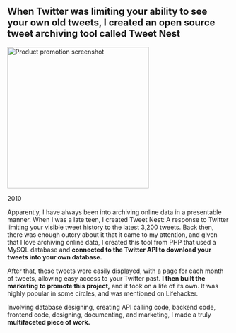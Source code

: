 ## When Twitter was limiting your ability to see your own old tweets, I created an open source tweet archiving tool called Tweet Nest

<img class="figure figure-tweetnest" src="{{ '/assets/TweetNestShot.png' | url }}" width="320" alt="Product promotion screenshot" />

<p class="meta">2010</p>

Apparently, I have always been into archiving online data in a presentable manner. When I was a late teen, I created Tweet Nest: A response to Twitter limiting your visible tweet history to the latest 3,200 tweets. Back then, there was enough outcry about it that it came to my attention, and given that I love archiving online data, I created this tool from PHP that used a MySQL database and **connected to the Twitter API to download your tweets into your own database.**

After that, these tweets were easily displayed, with a page for each month of tweets, allowing easy access to your Twitter past. **I then built the marketing to promote this project,** and it took on a life of its own. It was highly popular in some circles, and was mentioned on Lifehacker.

Involving database designing, creating API calling code, backend code, frontend code, designing, documenting, and marketing, I made a truly **multifaceted piece of work.**
